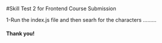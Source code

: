 ﻿#Skill Test 2 for Frontend Course Submission

1-Run the index.js file and then searh for the characters .........

#### Thank you!


